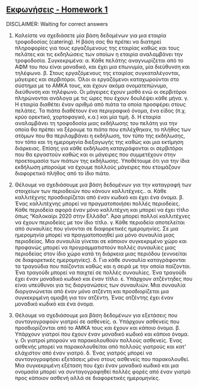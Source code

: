 ## [Εκφωνήσεις - Homework 1](/Semester2/Databases/Assignments/HW_1)

DISCLAIMER: Waiting for correct answers

1. Καλείστε να σχεδιάσετε μία βάση δεδομένων για μια εταιρία τροφοδοσίας (catering). Η βάση σας θα πρέπει να διατηρεί πληροφορίες για τους εργαζόμενους της εταιρίας καθώς και τους πελάτες και τις εκδηλώσεις των οποίων η εταιρία αναλαμβάνει την τροφοδοσία. Συγκεκριμένα:
   α. Κάθε πελάτης αναγνωρίζεται από το ΑΦΜ του που είναι μοναδικό, και έχει μια επωνυμία, μία
   διεύθυνση και τηλέφωνο.
   β. Στους εργαζόμενους της εταιρίας συγκαταλέγονται, μάγειρες και σερβιτόροι. Όλοι οι εργαζόμενοι
   καταχωρούνται στο σύστημα με το ΑΜΚΑ τους, και έχουν ακόμα ονοματεπώνυμο, διεύθυνση και
   τηλέφωνο. Οι μάγειρες έχουν μισθό ενώ οι σερβιτόροι πληρώνονται ανάλογα με τις ώρες που έχουν
   δουλέψει κάθε μήνα.
   γ. Η εταιρία διαθέτει έναν αριθμό από πιάτα τα οποία προσφέρει στους πελάτες. Τα πιάτα διαθέτουν
   ένα περιγραφικό όνομα, ένα είδος (π.χ. κρύο ορεκτικό, χορτοφαγικό, κ.α.) και μία τιμή.
   δ. Η εταιρία αναλαμβάνει τη τροφοδοσία μιας εκδήλωσης του πελάτη για την οποία θα πρέπει να
   ξέρουμε τα πιάτα που επιλέχθηκαν, το πλήθος των ατόμων που θα περιλαμβάνει η εκδήλωση, τον
   τύπο της εκδήλωσης, τον τόπο και τη ημερομηνία διεξαγωγής της καθώς και μια εκτίμηση διάρκειας.
   Επίσης για κάθε εκδήλωση καταγράφονται οι σερβιτόροι που θα εργαστούν καθώς και οι μάγειρες
   που συμμετέχουν στην προετοιμασία των πιάτων της εκδήλωσης. Υποθέτουμε ότι για την ίδια
   εκδήλωση μπορούμε να έχουμε πολλούς μάγειρες που ετοιμάζουν διαφορετικό πλήθος από το ίδιο
   πιάτο.

2. Θέλουμε να σχεδιάσουμε μια βάση δεδομένων για την καταγραφή των στοιχείων των περιοδειών που κάνουν καλλιτέχνες..
   α. Κάθε καλλιτέχνης προσδιορίζεται από έναν κωδικό και έχει ένα όνομα.
   β. Ένας καλλιτέχνης μπορεί να πραγματοποιήσει πολλές περιοδείες. Κάθε περιοδεία αφορά έναν μόνο
   καλλιτέχνη και μπορεί να έχει τίτλο όπως “Καλοκαίρι 2020 στην Ελλάδα”. Άρα μπορεί πολλοί
   καλλιτέχνες να έχουν περιοδείες με τον ίδιο τίτλο.
   γ. Κάθε περιοδεία αποτελείται από συναυλίες που γίνονται σε διαφορετικές ημερομηνίες. Σε μια
   ημερομηνία μπορεί να πραγματοποιηθεί μια μόνο συναυλία μιας περιοδείας. Μια συναυλία γίνεται
   σε κάποιον συγκεκριμένο χώρο και προφανώς μπορεί να προγραμματιστούν πολλές συναυλίες μιας
   περιοδείας στον ίδιο χώρο κατά τη διάρκεια μιας περιόδου (εννοείται σε διαφορετικές ημερομηνίες).
   δ. Για κάθε συναυλία καταγράφονται τα τραγούδια που παίζονται καθώς και η σειρά με την οποία
   παίζονται. Ένα τραγούδι μπορεί να παιχτεί σε πολλές συναυλίες. Ένα τραγούδι έχει έναν μοναδικό
   κωδικό και έναν τίτλο.
   ε. Υπάρχουν ατζέντηδες που είναι υπεύθυνοι για τις διοργανώσεις των συναυλιών. Μια συναυλία
   διοργανώνεται από έναν μόνο ατζέντη και προσδιορίζεται μια συγκεκριμένη αμοιβή για τον ατζέντη.
   Ένας ατζέντης έχει έναν μοναδικό κωδικό και ένα όνομα.

3. Θέλουμε να σχεδιάσουμε μια βάση δεδομένων για εξετάσεις που συνταγογραφούν γιατροί σε ασθενείς.
   α. Υπάρχουν ασθενείς που προσδιορίζονται από το ΑΜΚΑ τους και έχουν και κάποιο όνομα.
   β. Υπάρχουν γιατροί που έχουν έναν μοναδικό κωδικό και κάποιο όνομα.
   γ. Οι γιατροί μπορούν να παρακολουθούν πολλούς ασθενείς. Ένας ασθενής μπορεί να παρακολουθείται
   από πολλούς γιατρούς και κατ’ ελάχιστον από έναν γιατρό.
   δ. Ένας γιατρός μπορεί να συνταγογραφήσει εξετάσεις μόνο στους ασθενείς που παρακολουθεί. Μια
   συγκεκριμένη εξέταση που έχει έναν μοναδικό κωδικό και μια ονομασία μπορεί να συνταγογραφηθεί
   πολλές φορές από έναν γιατρό προς κάποιον ασθενή αλλά σε διαφορετικές ημερομηνίες.
